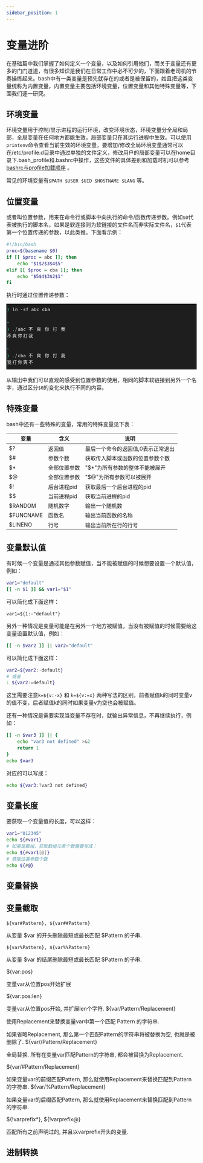 ```yaml
---
sidebar_position: 1
---
```

# 变量进阶
在基础篇中我们掌握了如何定义一个变量，以及如何引用他们，而关于变量还有更多的门门道道，有很多知识是我们在日常工作中必不可少的，下面跟着老司机的节奏操练起来。bash中有一类变量是预先就存在的或者是被保留的，姑且把这类变量统称为内置变量，内置变量主要包括环境变量，位置变量和其他特殊变量等，下面我们逐一研究。

## 环境变量
环境变量用于控制/显示进程的运行环境，改变环境状态，环境变量分全局和局部，全局变量在任何地方都能生效，局部变量只在其运行进程中生效。可以使用`printenv`命令查看当前生效的环境变量，要增加/修改全局环境变量通常可以在/etc/profile.d目录中通过单独的文件定义，修改用户的局部变量可以在home目录下.bash_profile和.bashrc中操作，这些文件的具体差别和加载时机可以参考[bashrc与profile加载顺序](../03-shell-extras/bash-profile-order.md) 。

常见的环境变量有`$PATH $USER $UID $HOSTNAME $LANG` 等。


## 位置变量
或者叫位置参数，用来在命令行或脚本中向执行的命令/函数传递参数。例如`$0`代表被执行的脚本名，如果是软连接则为软链接的文件名而非实际文件名，`$1`代表第一个位置传递的参数，以此类推。下面看示例：
```bash
#!/bin/bash
proc=$(basename $0)
if [[ $proc = abc ]]; then
	echo "$1$2$3$4$5"
elif [[ $proc = cba ]]; then
	echo "$5$4$3$2$1"
fi
```
执行时通过位置传递参数：

![pos](./img/pos.png)

从输出中我们可以直观的感受到位置参数的使用，相同的脚本软链接到另外一个名字，通过区分`$0`的变化来执行不同的内容。

## 特殊变量
bash中还有一些特殊的变量，常用的特殊变量见下表：

| 变量 | 含义 | 说明 |
| --- | --- | --- |
| $? | 返回值 | 最后一个命令的返回值,0表示正常退出 |
| $# | 参数个数 | 获取传入脚本或函数的位置参数个数 |
| $* | 全部位置参数 | "$*"为所有参数的整体不能被展开 |
| $@ | 全部位置参数 | "$@"为所有参数可以被展开 |
| $! | 后台进程pid | 获取最后一个后台进程的pid |
| $$ | 当前进程pid | 获取当前进程的pid |
| $RANDOM | 随机数字 | 输出一个随机数 |
| $FUNCNAME | 函数名 | 输出当前函数的名称 |
| $LINENO | 行号 | 输出当前所在行的行号 |


## 变量默认值
有时候一个变量是通过其他参数赋值，当不能被赋值的时候想要设置一个默认值，例如：
```bash
var1="default"
[[ -n $1 ]] && var1="$1"
```
可以简化成下面这样：
```
var1=${1:-"default"}
```
另外一种情况是变量可能是在另外一个地方被赋值，当没有被赋值的时候需要给这变量设置默认值，例如：
```bash
[[ -n $var2 ]] || var2="default"
```
可以简化成下面这样：
```bash
var2=${var2:-default}
# 或者
: ${var2:=default}
```
这里需要注意`k=${v:-x}` 和 `k=${v:=x}` 两种写法的区别，前者赋值k的同时变量v的值不变，后者赋值k的同时如果变量v为空也会被赋值。

还有一种情况是需要实现当变量不存在时，就输出异常信息，不再继续执行，例如：
```bash
[[ -n $var3 ]] || {
	echo "var3 not defined" >&2
	return 1
}
echo $var3
```
对应的可以写成：
```bash
echo ${var3:?var3 not defined}
```

## 变量长度
要获取一个变量值的长度，可以这样：
```bash
var1="012345"
echo ${#var1}
# 如果是数组，获取数组元素个数需要写成：
echo ${#var1[@]}
# 获取位置参数个数
echo ${#@}
```

## 变量替换



## 变量截取
```
${var#Pattern}, ${var##Pattern}
```
从变量 $var 的开头删除最短或最长匹配 $Pattern 的子串. 

```
${var%Pattern}, ${var%%Pattern}
```
从变量 $var 的结尾删除最短或最长匹配 $Pattern 的子串. 


${var:pos}

变量var从位置pos开始扩展

${var:pos:len}

变量var从位置pos开始, 并扩展len个字符.
${var/Pattern/Replacement}

使用Replacement来替换变量var中第一个匹配 Pattern 的字符串.

如果省略Replacement, 那么第一个匹配Pattern的字符串将被替换为空, 也就是被删除了.
${var//Pattern/Replacement}

全局替换. 所有在变量var匹配Pattern的字符串, 都会被替换为Replacement.

${var/#Pattern/Replacement}

如果变量var的前缀匹配Pattern, 那么就使用Replacement来替换匹配到Pattern的字符串.
${var/%Pattern/Replacement}

如果变量var的后缀匹配Pattern, 那么就使用Replacement来替换匹配到Pattern的字符串.

${!varprefix*}, ${!varprefix@}

匹配所有之前声明过的, 并且以varprefix开头的变量.


## 进制转换
